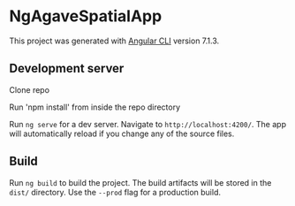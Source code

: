 # NgAgaveSpatialApp

This project was generated with [Angular CLI](https://github.com/angular/angular-cli) version 7.1.3.



## Development server
Clone repo

Run 'npm install' from inside the repo directory

Run `ng serve` for a dev server. Navigate to `http://localhost:4200/`. The app will automatically reload if you change any of the source files.

## Build

Run `ng build` to build the project. The build artifacts will be stored in the `dist/` directory. Use the `--prod` flag for a production build.


